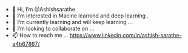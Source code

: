 - 👋 Hi, I’m @Ashishsarathe
- 👀 I’m interested in Macine learnind and deep learning .
- 🌱 I’m currently learning and will keep learning ...
- 💞️ I’m looking to collaborate on ...
- 📫 How to reach me ... https://www.linkedin.com/in/ashish-sarathe-a4b67867/

<!---
Ashishsarathe1989/Ashishsarathe1989 is a ✨ special ✨ repository because its `README.md` (this file) appears on your GitHub profile.
You can click the Preview link to take a look at your changes.
--->

